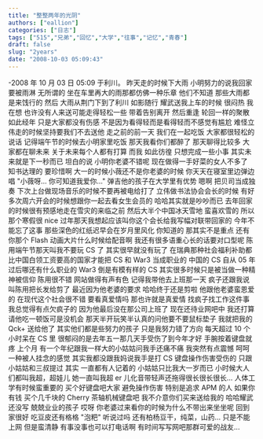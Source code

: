```yaml
---
title: "整整两年的光阴"
authors: ["eallion"]
categories: ["日志"]
tags: ["515","兄弟","回忆","大学","往事","记忆","青春"]
draft: false
slug: "2years"
date: "2008-10-03 05:09:43"
---
```


-2008 年 10 月 03 日 05:09 于利川。
昨天走的时候下大雨
小明努力的说我回家要被雨淋
无所谓的
坐在车里再大的雨那都仿佛一种乐章
他们不知道
那些大雨都是来饯行的
然后
大雨从荆门下到了利川
如影随行
耀武送我上车的时候
很闷热
我在想
也许没有人来送可能走得轻松一些
带着告别离开
然后重逢
轮回一样的聚散
如此经年
只是大家都没有伤感
不是因为看得轻而是看得轻而不感觉有尴尬
难怪立伟走的时候坚持要我们不去送他
走之前的前一天
我们在一起吃饭
大家都很轻松的说话
记得端午节的时候去小明家里吃饭
那天我看你们都醉了
那天聊得比较多
大家都在聊未来
关于未来每个人都有打算
而我
如此彷徨
只想完成一些小事
其实未来就是下一秒而已
坦白的说
小明你老婆不错呢
现在做得一手好菜的女人不多了
知书达理的
要珍惜啊
大一的时候小薇还不是你老婆的时候
你天天在寝室里边弹边唱 "小薇呀... 你可知道我爱你..."
弹吉他的孩子在大学里有优势
嗯啊
把贝司当成独奏
下次上台做现场音乐的时候不要再被电给打了
立伟做书法协会会长的时候
有好多次周六开会的时候想跟你一起去看女生会员的
哈哈其实就是吵吵而已
去年回家的时候很有预感地走在雪灾的来临之前
然后大半个中国冰天雪地
蛮喜欢雪的
所以那个寒假很 nice
过年那天我想起应该叫你这个会长给我写幅对联带回家的
今年不能忘了这事
那些深色的红纸迟早会在岁月里风化
你知道的
那其实不是重点
还有你那个 Flash 动画大片什么时候给配音啊
我还有很多语重心长的话要对口型呢
陈用端午节那天叫我不要玩 CS 了
其实很早就没有玩了
在瑞典那种社会福利补助都比中国白领工资要高的国家才能把 CS 和 War3 当成职业的
中国的 CS 自从 05 年过后哪还有什么职业的
War3 倒是有模有样的
CS
其实很多时候只是被当做一种精神被信仰
陈用很不错
网站做得有声有色
记得我带他去上班那一天
疯子还跟我说叫陈用把长发给剪了
最近因为他老婆的要求
哈哈终于还是剪啦
他跟他老婆蛮恩爱的
在现代这个社会很不错
要看真爱情吗
那也许就是真爱情
找疯子找工作这件事我总觉得有点欠疯子的
因为他最后没在那公司上班了
现在还待业网吧中
我还打算请他吃一顿饭可是没机会
那天半开玩笑半认真的问他要不要鼠标垫子
我就把我的 Qck+ 送给他了
其实他们都是些努力的孩子
只是我努力错了方向
每天超过 10 个小时呆在 CS 里
很郁闷的是去年五一那几天手受伤了到今年才好
手腕按着键盘就疼
上个月
有一个年纪跟我一样大的小姑姑问我手还痛不痛
我突然有点震憾
呵呵一种被人挂念的感觉
其实我都没跟我妈说我手是打 CS 键盘操作伤害受伤的
只跟小姑姑和三叔提过
其实
一直都有人记着的
小姑姑只比我大一岁而已
小时候大人们都叫我超，超娃儿
她一直叫我超 er
儿化音带轻声还拖得很长很长很长...
人体工学有时候蛮重要的
买个好键盘吧大家
避免操作伤害
特别是追求 APM 的人
如果你有钱
买个几千块的 Cherry 茶轴机械键盘吧
我不介意你们买来送给我的
哈哈耀武还没写
兢兢业业的孩子
哎呀
你老婆过来看你的时候为什么不带出来坐坐呢
回到家很好
吃豆皮还有格格
"泡粑" 听说过吗
还有柏杨豆干，纯菜，山药...
只是不能上网
但是蛮清静
有事没事也可以打电话啊
有时间写写网吧那群可爱的战友...
